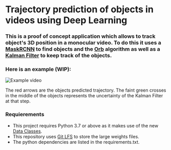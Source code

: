 # Trajectory prediction of objects in videos using Deep Learning

### This is a proof of concept application which allows to track object's 3D position in a monocular video. To do this it uses a [MaskRCNN](https://github.com/matterport/Mask_RCNN) to find objects and the [Orb](https://www.researchgate.net/publication/221111151_ORB_an_efficient_alternative_to_SIFT_or_SURF) algorithm as well as a [Kalman Filter](https://filterpy.readthedocs.io/en/latest/) to keep track of the objects.


### Here is an example (WIP):
![Example video](./../images/images/example.gif?raw=true)

The red arrows are the objects predicted trajectory.
The faint green crosses in the middle of the objects represents the uncertainty of the Kalman Filter at that step.



### Requierements
- This project requires Python 3.7 or above as it makes use of the new [Data Classes](https://docs.python.org/3/library/dataclasses.html).
- This repository uses [Git LFS](https://git-lfs.github.com) to store the large weights files.
- The python dependencies are listed in the requirements.txt.
